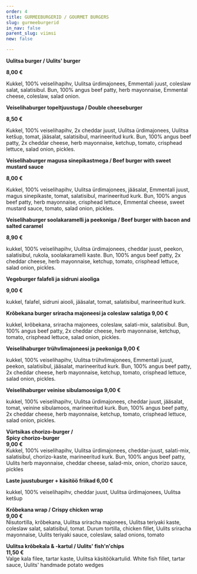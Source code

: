 ```yaml
---
order: 4
title: GURMEEBURGERID / GOURMET BURGERS
slug: gurmeeburgerid
in_nav: false
parent_slug: viimsi
new: false

---
```

**Uulitsa burger / Uulits' burger**

**8,00 €**

<span class="koostis"> Kukkel, 100% veiselihapihv, Uulitsa ürdimajonees, Emmentali juust, coleslaw salat, salatisibul. Bun, 100% angus beef patty, herb mayonnaise, Emmental cheese, coleslaw, salad onion. 

**Veiselihaburger topeltjuustuga / Double cheeseburger**

**8,50 €**

<span class="koostis"> Kukkel, 100% veiselihapihv, 2x cheddar juust, Uulitsa ürdimajonees, Uulitsa ketšup, tomat, jääsalat, salatisibul, marineeritud kurk. Bun, 100% angus beef patty, 2x cheddar cheese, herb mayonnaise, ketchup, tomato, crisphead lettuce, salad onion, pickles.

**Veiselihaburger magusa sinepikastmega / Beef burger with sweet mustard sauce**

**8,00 €**

<span class="koostis"> Kukkel, 100% veiselihapihv, Uulitsa ürdimajonees, jääsalat, Emmentali juust, magus sinepikaste, tomat, salatisibul, marineeritud kurk. Bun, 100% angus beef patty, herb mayonnaise, crisphead lettuce, Emmental cheese, sweet mustard sauce, tomato, salad onion, pickles.

**Veiselihaburger soolakaramelli ja peekoniga / Beef burger with bacon and salted caramel**

**8,90 €**

<span class="koostis"> kukkel, 100% veiselihapihv, Uulitsa ürdimajonees, cheddar juust, peekon, salatisibul, rukola, soolakaramelli kaste. Bun, 100% angus beef patty, 2x cheddar cheese, herb mayonnaise, ketchup, tomato, crisphead lettuce, salad onion, pickles.

**Vegeburger falafeli ja sidruni aiooliga** 

**9,00 €**

<span class="koostis"> kukkel, falafel, sidruni aiooli, jääsalat, tomat, salatisibul, marineeritud kurk. 

> <span class="vege"></span><span class="vegan">

**Krõbekana burger sriracha majoneesi ja coleslaw salatiga 9,00 €**

<span class="koostis"> kukkel, krõbekana, sriracha majonees, coleslaw, salati-mix, salatisibul. Bun, 100% angus beef patty, 2x cheddar cheese, herb mayonnaise, ketchup, tomato, crisphead lettuce, salad onion, pickles.

**Veiselihaburger trühvlimajoneesi ja peekoniga 9,00 €**

<span class="koostis"> kukkel, 100% veiselihapihv, Uulitsa trühvlimajonees, Emmentali juust, peekon, salatisibul, jääsalat, marineeritud kurk. Bun, 100% angus beef patty, 2x cheddar cheese, herb mayonnaise, ketchup, tomato, crisphead lettuce, salad onion, pickles.

**Veiselihaburger veinise sibulamoosiga 9,00 €**

<span class="koostis"> kukkel, 100% veiselihapihv, Uulitsa ürdimajonees, cheddar juust, jääsalat, tomat, veinine sibulamoos, marineeritud kurk. Bun, 100% angus beef patty, 2x cheddar cheese, herb mayonnaise, ketchup, tomato, crisphead lettuce, salad onion, pickles.

<span class="spicy"></span> **Vürtsikas chorizo-burger /  
Spicy chorizo-burger**  
**9,00 €**   
<span class="koostis">Kukkel, 100% veiselihapihv, Uulitsa ürdimajonees, cheddar-juust, salati-mix, salatisibul, chorizo-kaste, marineeritud kurk. Bun, 100% angus beef patty, Uulits herb mayonnaise, cheddar cheese, salad-mix, onion, chorizo sauce, pickles</span>

**Laste juustuburger + käsitöö friikad 6,00 €**

<span class="koostis"> kukkel, 100% veiselihapihv, cheddar juust, Uulitsa ürdimajonees, Uulitsa ketšup

<span class="spicy"></span> **Krõbekana wrap / Crispy chicken wrap**  
**9,00 €**  
<span class="koostis">Nisutortilla, krõbekana, Uulitsa sriracha majonees, Uulitsa teriyaki kaste, coleslaw salat, salatisibul, tomat. Durum tortilla, chicken fillet, Uulits sriracha mayonnaise, Uulits teriyaki sauce, coleslaw, salad onions, tomato</span>

<span class="special"></span> **Uulitsa krõbekala & -kartul / Uulits' fish'n'chips**  
**11,50 €**  
<span class="koostis">Valge kala filee, tartar kaste, Uulitsa käsitöökartulid. White fish fillet, tartar sauce, Uulits' handmade potato wedges</span>